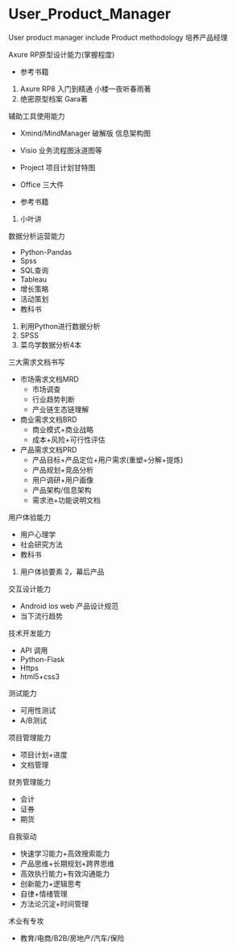 # User_Product_Manager
User product manager include Product methodology
培养产品经理

Axure RP原型设计能力(掌握程度)
  - 参考书籍
  1. Axure RP8 入门到精通 小楼一夜听春雨著
  2. 绝密原型档案 Gara著


辅助工具使用能力
  - Xmind/MindManager 破解版 信息架构图
  - Visio 业务流程图泳道图等
  - Project 项目计划甘特图
  - Office 三大件
  
  - 参考书籍
  1. 小叶讲

数据分析运营能力
  - Python-Pandas
  - Spss
  - SQL查询
  - Tableau
  - 增长策略
  - 活动策划
  - 教科书
  1. 利用Python进行数据分析
  2. SPSS
  3. 菜鸟学数据分析4本
  
三大需求文档书写
  - 市场需求文档MRD
      - 市场调查
      - 行业趋势判断
      - 产业链生态链理解
  - 商业需求文档BRD
      - 商业模式+商业战略
      - 成本+风险+可行性评估
  - 产品需求文档PRD
      - 产品目标+产品定位+用户需求(重塑+分解+提炼)
      - 产品规划+竞品分析
      - 用户调研+用户画像
      - 产品架构/信息架构
      - 需求池+功能说明文档
      
用户体验能力
  - 用户心理学
  - 社会研究方法
  - 教科书
  1. 用户体验要素
  2，幕后产品
  

交互设计能力
  - Android ios web 产品设计规范
  - 当下流行趋势
  
技术开发能力
  - API 调用
  - Python-Flask
  - Https
  - html5+css3
  
测试能力
  - 可用性测试
  - A/B测试
  
项目管理能力
  - 项目计划+进度
  - 文档管理
  
财务管理能力
  - 会计
  - 证券
  - 期货
  
自我驱动
  - 快速学习能力+高效搜索能力
  - 产品思维+长期规划+跨界思维
  - 高效执行能力+有效沟通能力
  - 创新能力+逻辑思考
  - 自律+情绪管理
  - 方法论沉淀+时间管理
  

术业有专攻
  - 教育/电商/B2B/房地产/汽车/保险



